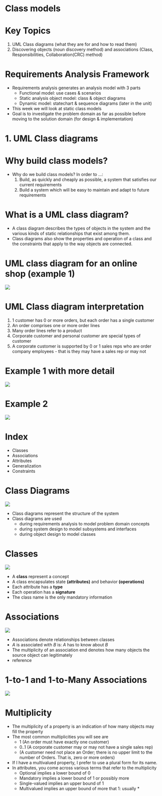 # Class models

# Key Topics

1. UML Class diagrams (what they are for and how to read them)
2. Discovering objects (noun discovery method) and associations (Class, Responsibilities, Collaboration(CRC) method)

# Requirements Analysis Framework

- Requirements analysis generates an analysis model with 3 parts
  - Functional model: use cases & scenarios
  - Static analysis object model: class & object diagrams
  - Dynamic model: statechart & sequence diagrams (later in the unit)
- This week we will look at static class models
- Goal is to investigate the problem domain as far as possible before moving to the solution domain (for design & implementation)

# 1. UML Class diagrams

# Why build class models?

- Why do we build class models? In order to ...:
  1. Build, as quickly and cheaply as possible, a system that satisfies our current requirements
  2. Build a system which will be easy to maintain and adapt to future requirements

# What is a UML class diagram?

- A class diagram describes the types of objects in the system and the various kinds of static relationships that exist among them.
- Class diagrams also show the properties and operation of a class and the constraints that apply to the way objects are connected.

# UML class diagram for an online shop (example 1)

<img src="./../image/lec6pic1.png">

# UML Class diagram interpretation

1. 1 customer has 0 or more orders, but each order has a single customer
2. An order comprises one or more order lines
3. Many order lines refer to a product
4. Corporate customer and personal customer are special types of customer
5. A corporate customer is supported by 0 or 1 sales reps who are order company employees - that is they may have a sales rep or may not

# Example 1 with more detail

<img src="../image/lec6pic2.png">

# Example 2

<img src="../image/lec6pic3.png">

# Index

- Classes
- Associations
- Attributes
- Generalization
- Constraints

# Class Diagrams

<img src="../image/lec6pic4.png">

- Class diagrams represent the structure of the system
- Class diagrams are used
  - during requirements analysis to model problem domain concepts
  - during system design to model subsystems and interfaces
  - during object design to model classes

# Classes

<img src="../image/lec6pic5.png">

- A **class** represent a concept
- A class encapsulates state **(attributes)** and behavior **(operations)**
- Each attribute has a **type**
- Each operation has a **signature**
- The class name is the only mandatory information

# Associations

<img src="../image/lec6pic6.png">

- Associations denote relationships between classes
- _A_ is associated with _B_ is: _A_ has to know about _B_
- The multiplicity of an association end denotes how many objects the source object can legitimately
- reference

# 1-to-1 and 1-to-Many Associations

<img src="../image/lec6pic7.png">

# Multiplicity

- The multiplicity of a property is an indication of how many objects may fill the property
- The most common multiplicities you will see are
  - 1 (An order must have exactly one customer)
  - 0..1 (A corporate customer may or may not have a single sales rep)
  - (A customer need not place an Order; there is no upper limit to the number of Orders. That is, zero or more orders)
- If I have a multivalued property, I prefer to use a plural form for its name.
- In attributes, you come across various terms that refer to the multiplicity
  - Optional implies a lower bound of 0
  - Mandatory implies a lower bound of 1 or possibly more
  - Single-valued implies an upper bound of 1
  - Multivalued implies an upper bound of more that 1: usually \*
